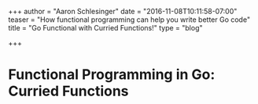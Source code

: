 +++
author = "Aaron Schlesinger"
date = "2016-11-08T10:11:58-07:00"
teaser = "How functional programming can help you write better Go code"
title = "Go Functional with Curried Functions!"
type = "blog"

+++

# Functional Programming in Go: Curried Functions
